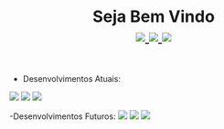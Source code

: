 <h1 align="center">Seja Bem Vindo<br>
<a href="https://www.linkedin.com/in/hermiro-junior-601bb735/">
  <img src="https://img.shields.io/badge/linkedin-%230077B5.svg?&style=for-the-badge&logo=linkedin&logoColor=white">
</a>
<a href="mailto:hermirofsjr@gmail.com">
  <img src="https://img.shields.io/badge/gmail-%23E60012.svg?&style=for-the-badge&logo=gmail&logoColor=white">
</a>
<a href="https://api.whatsapp.com/send?phone=5511953509403&text=Github.com%20-%3E%20Ol%C3%A1!">
  <img src="https://img.shields.io/badge/WHATSAPP-%2325D366.svg?&style=for-the-badge&logo=whatsapp&logoColor=white">
</a>
</h1><br>

- Desenvolvimentos Atuais:<br>
<img src="https://img.shields.io/static/v1?label=TOTVS&message=Desenvolvedor%20ADVPL&color=blue&style=flat-square">
<img src="https://img.shields.io/static/v1?label=TOTVS&message=Desenvolvedor%20ADVPL&color=blue&style=flat-square">
<img src="https://img.shields.io/static/v1?label=TOTVS&message=Desenvolvedor%20ADVPL&color=blue&style=flat-square">

-Desenvolvimentos Futuros:
<img src="https://img.shields.io/static/v1?label=TOTVS&message=Desenvolvedor%20ADVPL&color=blue&style=flat-square">
<img src="https://img.shields.io/static/v1?label=TOTVS&message=Desenvolvedor%20ADVPL&color=blue&style=flat-square">
<img src="https://img.shields.io/static/v1?label=TOTVS&message=Desenvolvedor%20ADVPL&color=blue&style=flat-square">
